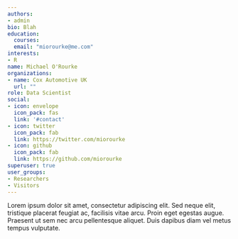 ```yaml
---
authors:
- admin
bio: Blah
education:
  courses:
  email: "miorourke@me.com"
interests:
- R
name: Michael O'Rourke
organizations:
- name: Cox Automotive UK
  url: ""
role: Data Scientist
social:
- icon: envelope
  icon_pack: fas
  link: '#contact'
- icon: twitter
  icon_pack: fab
  link: https://twitter.com/miorourke
- icon: github
  icon_pack: fab
  link: https://github.com/miorourke
superuser: true
user_groups:
- Researchers
- Visitors
---
```


Lorem ipsum dolor sit amet, consectetur adipiscing elit. Sed neque elit, tristique placerat feugiat ac, facilisis vitae arcu. Proin eget egestas augue. Praesent ut sem nec arcu pellentesque aliquet. Duis dapibus diam vel metus tempus vulputate.
